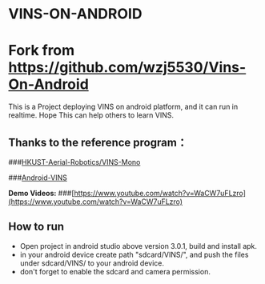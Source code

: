 # VINS-ON-ANDROID
# Fork from https://github.com/wzj5530/Vins-On-Android
This is a Project deploying VINS on android platform, and it can run in realtime.
Hope This can help others to learn VINS.

## Thanks to the reference program：

###[HKUST-Aerial-Robotics/VINS-Mono](https://github.com/HKUST-Aerial-Robotics/VINS-Mono)

###[Android-VINS](https://github.com/heguixiang/Android-VINS)


**Demo Videos:** 
###[https://www.youtube.com/watch?v=WaCW7uFLzro](https://www.youtube.com/watch?v=WaCW7uFLzro)


## How to run
* Open project in android studio above version 3.0.1, build and install apk.
* in your android device create path "sdcard/VINS/", and push the files under sdcard/VINS/ to your android device.
* don't forget to enable the sdcard and camera permission.

